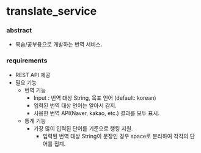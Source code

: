 # translate_service
### abstract
- 복습/공부용으로 개발하는 번역 서비스.
### requirements
- REST API 제공
- 필요 기능
  - 번역 기능
    - Input : 번역 대상 String, 목표 언어 (default: korean)
    - 입력된 번역 대상 언어는 알아서 감지.
    - 사용한 번역 API(Naver, kakao, etc.) 결과를 모두 표시.
  - 통계 기능
    - 가장 많이 입력된 단어를 기준으로 랭킹 지원.
      - 입력된 번역 대상 String이 문장인 경우 space로 분리하여 각각의 단어를 집계.
